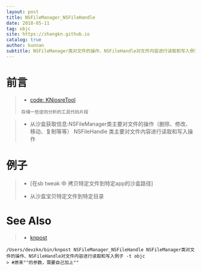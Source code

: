 ```yaml
---
layout: post
title: NSFileManager_NSFileHandle
date: 2018-05-11
tag: objc
site: https://zhangkn.github.io
catalog: true
author: kunnan
subtitle: NSFileManager类对文件的操作、NSFileHandle对文件内容进行读取和写入例子
---
```



# 前言


>* [code: KNiosreTool](https://github.com/kunnan/KNiosreTool)
>```
>存储一些逆向分析的工具代码片段
>```
>

>* 从沙盒获取信息:NSFileManager类主要对文件的操作（删除、修改、移动、复制等等） NSFileHandle 类主要对文件内容进行读取和写入操作
><script src="https://gist.github.com/zhangkn/cd381ef436409a4ea04ec28817df87e9.js"></script>


# 例子

>* [在sb tweak 中 拷贝特定文件到特定app的沙盒路径]
><script src="https://gist.github.com/zhangkn/74ce4737a33221228244b9b18f8e545a.js"></script>
>
>* 从沙盒宝贝特定文件到特定目录
><script src="https://gist.github.com/zhangkn/c3c2b1cded433f58648d5aff6b8293be.js"></script>
>


# See Also 

>* [knpost](https://github.com/zhangkn/KNBin/blob/master/knpost) 
>
```
/Users/devzkn/bin/knpost NSFileManager_NSFileHandle NSFileManager类对文件的操作、NSFileHandle对文件内容进行读取和写入例子 -t objc
> #原来""的参数，需要自己加上""
```

